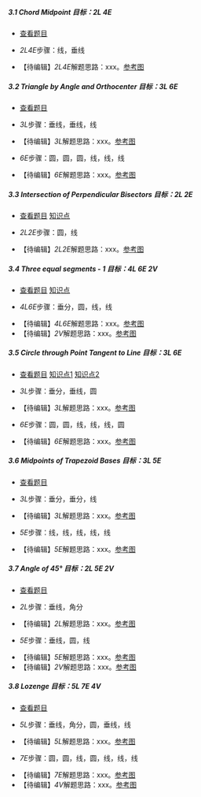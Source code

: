 ##### 3.1 Chord Midpoint *目标：2L 4E*
- [查看题目](images/level/chord-midpoint.png) 
+ *2L4E*步骤：线，垂线
- 【待编辑】*2L4E*解题思路：xxx。[参考图](images/solved/3.1.2L4E.png)


##### 3.2 Triangle by Angle and Orthocenter *目标：3L 6E*
- [查看题目](images/level/a-tr-by-orthocenter.png) 
+ *3L*步骤：垂线，垂线，线
- 【待编辑】*3L*解题思路：xxx。[参考图](images/solved/3.2.3L.png)
+ *6E*步骤：圆，圆，圆，线，线，线
- 【待编辑】*6E*解题思路：xxx。[参考图](images/solved/3.2.6E.png)


##### 3.3 Intersection of Perpendicular Bisectors *目标：2L 2E*
- [查看题目](images/level/a-tr-by-circumcenter.png) [知识点](images/hints/Fact-CircumCircle.png) 
+ *2L2E*步骤：圆，线
- 【待编辑】*2L2E*解题思路：xxx。[参考图](images/solved/3.3.2L2E.png)


##### 3.4 Three equal segments - 1 *目标：4L 6E 2V*
- [查看题目](images/level/a-equal-segments1.png) [知识点](images/hints/Fact-PBisect.png) 
+ *4L6E*步骤：垂分，圆，线，线
- 【待编辑】*4L6E*解题思路：xxx。[参考图](images/solved/3.4.4L6E.png)
- 【待编辑】*2V*解题思路：xxx。[参考图](images/solved/3.4.2V.png)


##### 3.5 Circle through Point Tangent to Line *目标：3L 6E*
- [查看题目](images/level/circle-tangent-p-l.png) [知识点1](images/hints/Fact-Tangent.png) [知识点2](images/hints/Fact-PBisect.png) 
+ *3L*步骤：垂分，垂线，圆
- 【待编辑】*3L*解题思路：xxx。[参考图](images/solved/3.5.3L.png)
+ *6E*步骤：圆，圆，线，线，线，圆
- 【待编辑】*6E*解题思路：xxx。[参考图](images/solved/3.5.6E.png)


##### 3.6 Midpoints of Trapezoid Bases *目标：3L 5E*
- [查看题目](images/level/trapezoid-cut.png) 
+ *3L*步骤：垂分，垂分，线
- 【待编辑】*3L*解题思路：xxx。[参考图](images/solved/3.6.3L.png)
+ *5E*步骤：线，线，线，线，线
- 【待编辑】*5E*解题思路：xxx。[参考图](images/solved/3.6.5E.png)


##### 3.7 Angle of 45° *目标：2L 5E 2V*
- [查看题目](images/level/angle45.png) 
+ *2L*步骤：垂线，角分
- 【待编辑】*2L*解题思路：xxx。[参考图](images/solved/3.7.2L.png)
+ *5E*步骤：垂线，圆，线
- 【待编辑】*5E*解题思路：xxx。[参考图](images/solved/3.7.5E.png)
- 【待编辑】*2V*解题思路：xxx。[参考图](images/solved/3.7.2V.png)


##### 3.8 Lozenge *目标：5L 7E 4V*
- [查看题目](images/level/lozenge.png) 
+ *5L*步骤：垂线，角分，圆，垂线，线
- 【待编辑】*5L*解题思路：xxx。[参考图](images/solved/3.8.5L.png)
+ *7E*步骤：圆，圆，线，圆，线，线，线
- 【待编辑】*7E*解题思路：xxx。[参考图](images/solved/3.8.7E.png)
- 【待编辑】*4V*解题思路：xxx。[参考图](images/solved/3.8.4V.png)

